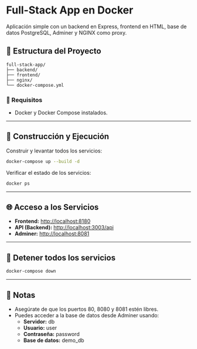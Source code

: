 
# Full-Stack App en Docker

Aplicación simple con un backend en Express, frontend en HTML, base de datos PostgreSQL, Adminer y NGINX como proxy.

## 📂 Estructura del Proyecto

```
full-stack-app/
├── backend/
├── frontend/
├── nginx/
└── docker-compose.yml
```

### 🚀 Requisitos

- Docker y Docker Compose instalados.

---

## 🐳 Construcción y Ejecución

Construir y levantar todos los servicios:
```bash
docker-compose up --build -d
```

Verificar el estado de los servicios:
```bash
docker ps
```

---

## 🌐 Acceso a los Servicios

- **Frontend:** [http://localhost:8180](http://localhost:8180)
- **API (Backend):** [http://localhost:3003/api](http://localhost:3003/api)
- **Adminer:** [http://localhost:8081](http://localhost:8081)

---

## 🛑 Detener todos los servicios
```bash
docker-compose down
```

---

## 📝 Notas

- Asegúrate de que los puertos 80, 8080 y 8081 estén libres.
- Puedes acceder a la base de datos desde Adminer usando:
  - **Servidor:** db
  - **Usuario:** user
  - **Contraseña:** password
  - **Base de datos:** demo_db
